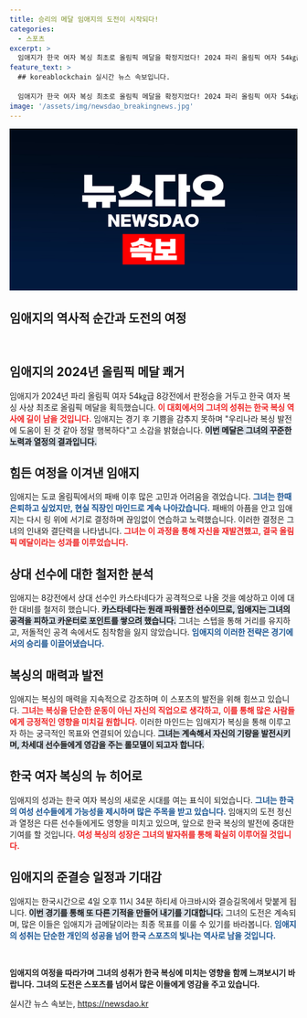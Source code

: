 ```yaml
---
title: 승리의 메달 임애지의 도전이 시작되다!
categories:
  - 스포츠
excerpt: >
  임애지가 한국 여자 복싱 최초로 올림픽 메달을 확정지었다! 2024 파리 올림픽 여자 54㎏급 8강전에서 판정승을 거둔 그녀는 역사적인 순간을 이뤘다. 직장인 마인드로 극복한 어려움 뒤, 더 높은 목표를 향해 나아간 임애지의 드라마를 확인해보세요!
feature_text: >
  ## koreablockchain 실시간 뉴스 속보입니다.

  임애지가 한국 여자 복싱 최초로 올림픽 메달을 확정지었다! 2024 파리 올림픽 여자 54㎏급 8강전에서 판정승을 거둔 그녀는 역사적인 순간을 이뤘다. 직장인 마인드로 극복한 어려움 뒤, 더 높은 목표를 향해 나아간 임애지의 드라마를 확인해보세요!
image: '/assets/img/newsdao_breakingnews.jpg'
---
```


<p><img src="/assets/img/newsdao_breakingnews.jpg" alt="koreablockchain 속보" /></p>

<h2 data-ke-size="size26">임애지의 역사적 순간과 도전의 여정</h2>

<p data-ke-size="size16">&nbsp;</p>

<h2>임애지의 2024년 올림픽 메달 쾌거</h2>

<p>임애지가 2024년 파리 올림픽 여자 54㎏급 8강전에서 판정승을 거두고 한국 여자 복싱 사상 최초로 올림픽 메달을 획득했습니다. <b><span style="color: #ee2323;">이 대회에서의 그녀의 성취는 한국 복싱 역사에 길이 남을 것입니다.</span></b> 임애지는 경기 후 기쁨을 감추지 못하며 "우리나라 복싱 발전에 도움이 된 것 같아 정말 행복하다"고 소감을 밝혔습니다. <b><span style="background-color: #21538527;">이번 메달은 그녀의 꾸준한 노력과 열정의 결과입니다.</span></b></p>

<h2>힘든 여정을 이겨낸 임애지</h2>

<p>임애지는 도쿄 올림픽에서의 패배 이후 많은 고민과 어려움을 겪었습니다. <b><span style="color: #1a5490;">그녀는 한때 은퇴하고 싶었지만, 현실 직장인 마인드로 계속 나아갔습니다.</span></b> 패배의 아픔을 안고 임애지는 다시 링 위에 서기로 결정하며 끊임없이 연습하고 노력했습니다. 이러한 결정은 그녀의 인내와 결단력을 나타냅니다. <b><span style="color: #ee2323;">그녀는 이 과정을 통해 자신을 재발견했고, 결국 올림픽 메달이라는 성과를 이루었습니다.</span></b></p>

<h2>상대 선수에 대한 철저한 분석</h2>

<p>임애지는 8강전에서 상대 선수인 카스타네다가 공격적으로 나올 것을 예상하고 이에 대한 대비를 철저히 했습니다. <b><span style="background-color: #21538527;">카스타네다는 원래 파워풀한 선수이므로, 임애지는 그녀의 공격을 피하고 카운터로 포인트를 쌓으려 했습니다.</span></b> 그녀는 스텝을 통해 거리를 유지하고, 저돌적인 공격 속에서도 침착함을 잃지 않았습니다. <b><span style="color: #1a5490;">임애지의 이러한 전략은 경기에서의 승리를 이끌어냈습니다.</span></b></p>

<h2>복싱의 매력과 발전</h2>

<p>임애지는 복싱의 매력을 지속적으로 강조하며 이 스포츠의 발전을 위해 힘쓰고 있습니다. <b><span style="color: #ee2323;">그녀는 복싱을 단순한 운동이 아닌 자신의 직업으로 생각하고, 이를 통해 많은 사람들에게 긍정적인 영향을 미치길 원합니다.</span></b> 이러한 마인드는 임애지가 복싱을 통해 이루고자 하는 궁극적인 목표와 연결되어 있습니다. <b><span style="background-color: #21538527;">그녀는 계속해서 자신의 기량을 발전시키며, 차세대 선수들에게 영감을 주는 롤모델이 되고자 합니다.</span></b></p>

<h2>한국 여자 복싱의 뉴 히어로</h2>

<p>임애지의 성과는 한국 여자 복싱의 새로운 시대를 여는 표식이 되었습니다. <b><span style="color: #1a5490;">그녀는 한국의 여성 선수들에게 가능성을 제시하며 많은 주목을 받고 있습니다.</span></b> 임애지의 도전 정신과 열정은 다른 선수들에게도 영향을 미치고 있으며, 앞으로 한국 복싱의 발전에 중대한 기여를 할 것입니다. <b><span style="color: #ee2323;">여성 복싱의 성장은 그녀의 발자취를 통해 확실히 이루어질 것입니다.</span></b></p>

<h2>임애지의 준결승 일정과 기대감</h2>

<p>임애지는 한국시간으로 4일 오후 11시 34분 하티세 아크바시와 결승길목에서 맞붙게 됩니다. <b><span style="background-color: #21538527;">이번 경기를 통해 또 다른 기적을 만들어 내기를 기대합니다.</span></b> 그녀의 도전은 계속되며, 많은 이들은 임애지가 금메달이라는 최종 목표를 이룰 수 있기를 바라봅니다. <b><span style="color: #1a5490;">임애지의 성취는 단순한 개인의 성공을 넘어 한국 스포츠의 빛나는 역사로 남을 것입니다.</span></b></p>

<p data-ke-size="size16">&nbsp;</p>

<p><b>임애지의 여정을 따라가며 그녀의 성취가 한국 복싱에 미치는 영향을 함께 느껴보시기 바랍니다. 그녀의 도전은 스포츠를 넘어서 많은 이들에게 영감을 주고 있습니다.</b></p>
실시간 뉴스 속보는, <a href="https://newsdao.kr" rel="dofollow">https://newsdao.kr</a>



